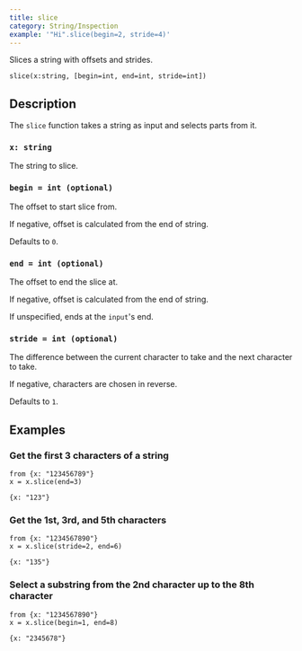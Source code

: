 ```yaml
---
title: slice
category: String/Inspection
example: '"Hi".slice(begin=2, stride=4)'
---
```


Slices a string with offsets and strides.

```tql
slice(x:string, [begin=int, end=int, stride=int])
```

## Description

The `slice` function takes a string as input and selects parts from it.

### `x: string`

The string to slice.

### `begin = int (optional)`

The offset to start slice from.

If negative, offset is calculated from the end of string.

Defaults to `0`.

### `end = int (optional)`

The offset to end the slice at.

If negative, offset is calculated from the end of string.

If unspecified, ends at the `input`'s end.

### `stride = int (optional)`

The difference between the current character to take and the next character to
take.

If negative, characters are chosen in reverse.

Defaults to `1`.

## Examples

### Get the first 3 characters of a string

```tql
from {x: "123456789"}
x = x.slice(end=3)
```

```tql
{x: "123"}
```

### Get the 1st, 3rd, and 5th characters

```tql
from {x: "1234567890"}
x = x.slice(stride=2, end=6)
```

```tql
{x: "135"}
```

### Select a substring from the 2nd character up to the 8th character

```tql
from {x: "1234567890"}
x = x.slice(begin=1, end=8)
```

```tql
{x: "2345678"}
```
